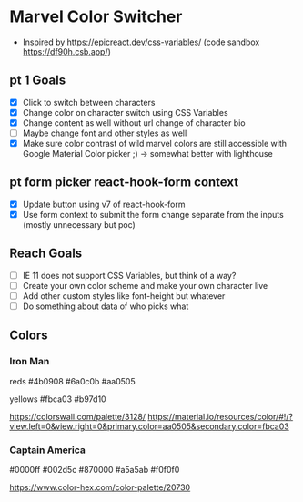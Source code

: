 # Marvel Color Switcher

- Inspired by https://epicreact.dev/css-variables/ (code sandbox https://df90h.csb.app/)

## pt 1 Goals

- [x] Click to switch between characters
- [x] Change color on character switch using CSS Variables
- [x] Change content as well without url change of character bio
- [ ] Maybe change font and other styles as well
- [x] Make sure color contrast of wild marvel colors are still accessible with Google Material Color picker ;) -> somewhat better with lighthouse

## pt form picker react-hook-form context

- [x] Update button using v7 of react-hook-form
- [x] Use form context to submit the form change separate from the inputs (mostly unnecessary but poc)

## Reach Goals

- [ ] IE 11 does not support CSS Variables, but think of a way?
- [ ] Create your own color scheme and make your own character live
- [ ] Add other custom styles like font-height but whatever
- [ ] Do something about data of who picks what

## Colors

### Iron Man

reds
#4b0908
#6a0c0b
#aa0505

yellows
#fbca03
#b97d10

https://colorswall.com/palette/3128/
https://material.io/resources/color/#!/?view.left=0&view.right=0&primary.color=aa0505&secondary.color=fbca03

### Captain America

#0000ff
#002d5c
#870000
#a5a5ab
#f0f0f0

https://www.color-hex.com/color-palette/20730
